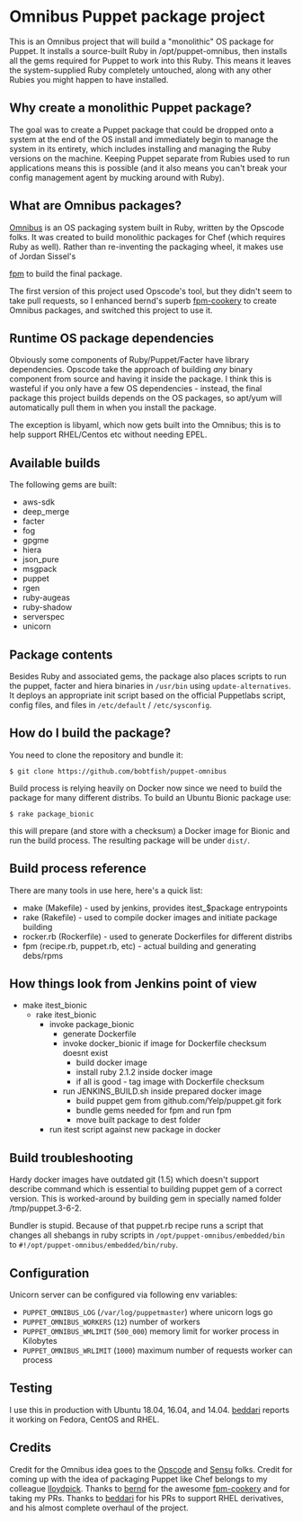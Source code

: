 Omnibus Puppet package project
==============================

This is an Omnibus project that will build a "monolithic" OS package for Puppet.
It installs a source-built Ruby in /opt/puppet-omnibus, then installs all the
gems required for Puppet to work into this Ruby. This means it leaves the
system-supplied Ruby completely untouched, along with any other Rubies you might
happen to have installed.

Why create a monolithic Puppet package?
---------------------------------------

The goal was to create a Puppet package that could be dropped onto a system at
the end of the OS install and immediately begin to manage the system in its
entirety, which includes installing and managing the Ruby versions on the
machine. Keeping Puppet separate from Rubies used to run applications means this
is possible (and it also means you can't break your config management agent by
mucking around with Ruby).

What are Omnibus packages?
--------------------------

[Omnibus](https://github.com/opscode/omnibus-ruby) is an OS packaging system
built in Ruby, written by the Opscode folks. It was created to build monolithic
packages for Chef (which requires Ruby as well). Rather than re-inventing the
packaging wheel, it makes use of Jordan Sissel's

[fpm](https://github.com/jordansissel/fpm) to build the final package.

The first version of this project used Opscode's tool, but they didn't seem to
take pull requests, so I enhanced bernd's superb
[fpm-cookery](https://github.com/bernd/fpm-cookery) to create Omnibus packages,
and switched this project to use it.

Runtime OS package dependencies
-------------------------------

Obviously some components of Ruby/Puppet/Facter have library dependencies.
Opscode take the approach of building *any* binary component from source and
having it inside the package. I think this is wasteful if you only have a few OS
dependencies - instead, the final package this project builds depends on the OS
packages, so apt/yum will automatically pull them in when you install the
package.

The exception is libyaml, which now gets built into the Omnibus; this is to help
support RHEL/Centos etc without needing EPEL.

Available builds
----------------

The following gems are built:
- aws-sdk
- deep\_merge
- facter
- fog
- gpgme
- hiera
- json\_pure
- msgpack
- puppet
- rgen
- ruby-augeas
- ruby-shadow
- serverspec
- unicorn

Package contents
----------------

Besides Ruby and associated gems, the package also places scripts to run the
puppet, facter and hiera binaries in `/usr/bin` using `update-alternatives`. It
deploys an appropriate init script based on the official Puppetlabs script,
config files, and files in `/etc/default` / `/etc/sysconfig`.

How do I build the package?
---------------------------

You need to clone the repository and bundle it:

    $ git clone https://github.com/bobtfish/puppet-omnibus

Build process is relying heavily on Docker now since we need to build the
package for many different distribs. To build an Ubuntu Bionic package use:

    $ rake package_bionic

this will prepare (and store with a checksum) a Docker image for Bionic and
run the build process. The resulting package will be under `dist/`.

Build process reference
-----------------------

There are many tools in use here, here's a quick list:

- make (Makefile) - used by jenkins, provides itest\_$package entrypoints
- rake (Rakefile) - used to compile docker images and initiate package building
- rocker.rb (Rockerfile) - used to generate Dockerfiles for different distribs
- fpm (recipe.rb, puppet.rb, etc) - actual building and generating debs/rpms

How things look from Jenkins point of view
------------------------------------------

- make itest\_bionic
  - rake itest\_bionic
    - invoke package\_bionic
      - generate Dockerfile
      - invoke docker\_bionic if image for Dockerfile checksum doesnt exist
        - build docker image
        - install ruby 2.1.2 inside docker image
        - if all is good - tag image with Dockerfile checksum
      - run JENKINS_BUILD.sh inside prepared docker image
        - build puppet gem from github.com/Yelp/puppet.git fork
        - bundle gems needed for fpm and run fpm
        - move built package to dest folder
    - run itest script against new package in docker

Build troubleshooting
---------------------

Hardy docker images have outdated git (1.5) which doesn't support describe
command which is essential to building puppet gem of a correct version. This
is worked-around by building gem in specially named folder /tmp/puppet.3-6-2.

Bundler is stupid. Because of that puppet.rb recipe runs a script that
changes all shebangs in ruby scripts in `/opt/puppet-omnibus/embedded/bin` to
`#!/opt/puppet-omnibus/embedded/bin/ruby`.

Configuration
-------------

Unicorn server can be configured via following env variables:

- `PUPPET_OMNIBUS_LOG` (`/var/log/puppetmaster`) where unicorn logs go
- `PUPPET_OMNIBUS_WORKERS` (`12`) number of workers
- `PUPPET_OMNIBUS_WMLIMIT` (`500_000`) memory limit for worker process in Kilobytes
- `PUPPET_OMNIBUS_WRLIMIT` (`1000`) maximum number of requests worker can process

Testing
-------

I use this in production with Ubuntu 18.04, 16.04, and 14.04.
[beddari](https://github.com/beddari) reports it working on Fedora, CentOS and
RHEL.

Credits
-------

Credit for the Omnibus idea goes to the [Opscode](www.opscode.com) and
[Sensu](http://sensuapp.org/) folks. Credit for coming up with the idea of
packaging Puppet like Chef belongs to my colleague
[lloydpick](https://github.com/lloydpick). Thanks to
[bernd](https://github.com/bernd) for the
awesome [fpm-cookery](https://github.com/bernd/fpm-cookery) and for taking my
PRs. Thanks to [beddari](https://github.com/beddari) for his PRs to support RHEL
derivatives, and his almost complete overhaul of the project.
